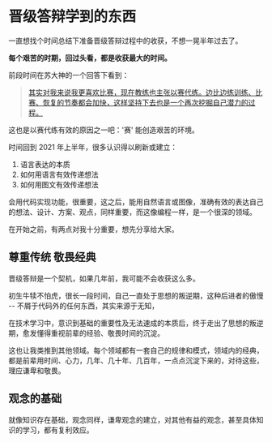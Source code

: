 # 晋级答辩学到的东西

一直想找个时间总结下准备晋级答辩过程中的收获，不想一晃半年过去了。

**每个艰苦的时期，回过头看，都是收获最大的时间。**

前段时间在苏大神的一个回答下看到：
>[其实对我来说我更喜欢比赛，现在教练也主张以赛代练。边比边练训练、比赛、恢复的节奏都会加快，这样坚持下去也是一个再次挖掘自己潜力的过程。](https://www.zhihu.com/question/38455082/answer/531205945)

这也是以赛代练有效的原因之一吧：'赛' 能创造艰苦的环境。

时间回到 2021 年上半年，很多认识得以刷新或建立：

1. 语言表达的本质
2. 如何用语言有效传递想法
3. 如何用图文有效传递想法

会用代码实现功能，很重要，这之后，能用自然语言或图像，准确有效的表达自己的想法、设计、方案、观点，同样重要，而这像编程一样，是一个很深的领域。

在开始之前，有两点对我十分重要，想先分享给大家。

## 尊重传统 敬畏经典

晋级答辩是一个契机，如果几年前，我可能不会收获这么多。

初生牛犊不怕虎，很长一段时间，自己一直处于思想的叛逆期，这种后进者的傲慢 -- 不屑于代码外的任何东西，其实来源于无知，

在技术学习中，意识到基础的重要性及无法速成的本质后，终于走出了思想的叛逆期，愈发懂得重视前辈的经验、敬畏时间的沉淀。

这也让我类推到其他领域。每个领域都有一套自己的规律和模式，领域内的经典，都是前辈用时间、心力，几年、几十年、几百年，一点点沉淀下来的，对待这些，理应谦卑和敬畏。

## 观念的基础

就像知识存在基础，观念同样，谦卑观念的建立，对其他有益的观念，甚至具体知识的学习，都有复利效应。

